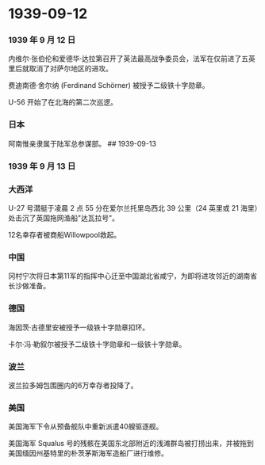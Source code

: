 # 1939-09-12

### 1939 年 9 月 12 日

内维尔·张伯伦和爱德华·达拉第召开了英法最高战争委员会，法军在仅前进了五英里后就取消了对萨尔地区的进攻。

费迪南德·舍尔纳 (Ferdinand Schörner) 被授予二级铁十字勋章。

U-56 开始了在北海的第二次巡逻。

### 日本

阿南惟亲隶属于陆军总参谋部。 \## 1939-09-13

### 1939 年 9 月 13 日

### 大西洋

U-27 号潜艇于凌晨 2 点 55 分在爱尔兰托里岛西北 39 公里（24 英里或 21
海里）处击沉了英国拖网渔船"达瓦拉号"。

12名幸存者被商船Willowpool救起。

### 中国

冈村宁次将日本第11军的指挥中心迁至中国湖北省咸宁，为即将进攻邻近的湖南省长沙做准备。

### 德国

海因茨·古德里安被授予一级铁十字勋章扣环。

卡尔·冯·勒叙尔被授予二级铁十字勋章和一级铁十字勋章。

### 波兰

波兰拉多姆包围圈内的6万幸存者投降了。

### 美国

美国海军下令从预备舰队中重新派遣40艘驱逐舰。

美国海军 Squalus
号的残骸在美国东北部附近的浅滩群岛被打捞出来，并被拖到美国缅因州基特里的朴茨茅斯海军造船厂进行维修。